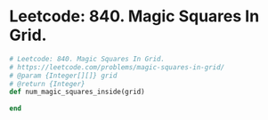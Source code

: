 # Leetcode: 840. Magic Squares In Grid.

```Ruby
# Leetcode: 840. Magic Squares In Grid.
# https://leetcode.com/problems/magic-squares-in-grid/
# @param {Integer[][]} grid
# @return {Integer}
def num_magic_squares_inside(grid)
    
end
```